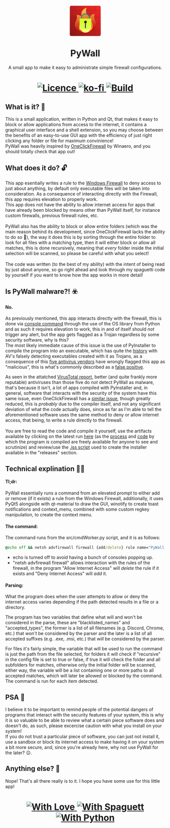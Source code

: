<h1 align="center">
<img  src="https://raw.githubusercontent.com/p-yukusai/PyWall/master/img/PyWall.png" height="100" width="100">
</p>
PyWall
</h1>

<p align="center">
    A small app to make it easy to administrate simple firewall configurations.
</p>

<h1 align="center">
<a href=https://github.com/p-yukusai/PyWall/blob/master/LICENSE>
  <img alt="Licence" src="https://img.shields.io/github/license/p-yukusai/PyWall?style=for-the-badge">
</a>
<a href=https://ko-fi.com/V7V04YLC3>
  <img alt="ko-fi" src="https://img.shields.io/badge/Donate-Support%20me%20on%20Ko--Fi-red?style=for-the-badge&logo=ko-fi">
</a>
<a href=https://github.com/p-yukusai/PyWall/actions>
    <img alt="Build" src="https://img.shields.io/github/workflow/status/p-yukusai/PyWall/PyWall%20CI?style=for-the-badge">
</a>
</h1>
  
## What is it? 🔐

This is a small application, written in Python and Qt, that makes it easy to block or allow applications from access to the internet, it contains a graphical user interface and a shell extension, so you may choose between the benefits of an easy-to-use GUI app with the efficiency of just right clicking any folder or file for maximum convinience! <br />
PyWall was heavily inspired by [OneClickFirewall](https://winaero.com/oneclickfirewall/) by Winaero, and you should totally check that app out!

## What does it do? 🔓
This app esentially writes a rule to the [Windows Firewall](## "Needless to say, it is required that you have your Firewall active") to deny access to just about anything, by default only executable files will be taken into consideration. 
As a consequence of interacting directly with the Firewall, this app requires elevation to properly work.<br /> This app does not have the ability to allow internet access for apps that have already been blocked by means other than PyWall itself, for instance custom firewalls, previous firewall rules, etc.<br/><br />
PyWall also has the ability to block or allow entire folders (which was the main reason behind its development, since OneClickFirewall lacks the ability to do so 👀), the way it does this is by sorting through the entire folder to look for all files with a matching type, then it will either block or allow all matches, this is done recursively, meaning that *every* folder inside the initial selection will be scanned, so please be careful with what you select!<br /><br />
The code was written (to the best of my ability) with the intent of being read by just about anyone, so go right ahead and look through my spaguetti code by yourself if you want to know how the app works in more detail!

## Is PyWall malware?! ☣️
#### No.
As previously mentioned, this app interacts directly with the firewall, this is done via [console command](https://github.com/p-yukusai/PyWall/blob/9f59a676d9b0e9fcb79dc41c2b6f75e1d7b25559/src/cmdWorker.py#L159) through the use of the OS library from Python and as such it requires elevation to work, this in and of itself should *not* trigger any alert, but the app gets flagged as a Trojan regardless by some security software, why is this?<br/>
The most likely immediate cause of this issue is the use of PyInstaller to compile the program into an executable, which has quite the [history](https://github.com/pyinstaller/pyinstaller/issues?q=is%3Aissue+virus+is%3Aclosed+) with AV's falsely detecting executables created with it as Trojans, as a consequence of this [five antivirus vendors](## "Antiy-AVL, VBA32, Zillya, Yandex and Microsoft") have wrongly flagged this app as "malicious", this is what's commonly described as a [false positive](https://docs.microsoft.com/en-us/microsoft-365/security/defender-endpoint/images/false-positives-overview.png?view=o365-worldwide).<br/>

As seen in the attatched [VirusTotal report](https://www.virustotal.com/gui/file/4f6b1ef718632803404e00f0611350698c9aa35c560e63a658f52df7eb727e20), better (and quite frankly more reputable) antiviruses than those five do *not* detect PyWall as malware, that's because it isn't, a lot of apps compiled with PyInstaller and, in general, software that interacts with the security of the system have this same issue, even OneClickFirewall has a [similar issue](https://www.virustotal.com/gui/file/c5b2fd236c9430b2d8ed48d6b08526753ecc47f2246af668e3b757cc54cd26e5), though greatly reduced, this is *probably* due to the compiler itself, and not any significant deviation of what the code actually does, since as far as I'm able to tell the aforementioned software uses the same method to deny or allow internet access, that being, to write a rule directly to the firewall.<br/><br/>
You are free to read the code and compile it yourself, use the artifacts available by clicking on the latest run [here](https://github.com/p-yukusai/PyWall/actions) (as the [process](https://github.com/p-yukusai/PyWall/actions/workflows/main.yml) and [code](https://github.com/p-yukusai/PyWall/blob/master/.github/workflows/main.yml) by which the program is compiled are freely available for anyone to see and scrutinize) and review/use the [.iss script](https://github.com/p-yukusai/PyWall/blob/master/PyWall%20Installer.iss) used to create the installer available in the "releases" section.

## Technical explination 👩‍🔬

#### Tl;dr:
PyWall essentially runs a command from an elevated prompt to either add or remove (if it exists) a rule from the Windows Firewall, additionally, it uses PyQt5 alongside with qt-material to draw the GUI, winotify to create toast notifications and context_menu, combined with some custom regkey manipulation, to create the context menu.

#### The command:
The command runs from the src/cmdWorker.py script, and it is as follows:
```cmd
@echo off && netsh advfirewall firewall {add/delete} rule name="PyWall blocked {filename}" dir=out program="{file path}" action=block
```
- echo is turned off to avoid having a bunch of consoles popping up.
- "netsh advfirewall firewall" allows interaction with the rules of the firewall, in the program "Allow Internet Access" will *delete* the rule if it exists and "Deny Internet Access" will *add* it.

#### Parsing:
What the program does when the user attempts to allow or deny the internet access varies depending if the path detected results in a file or a directory.

The program has two variables that define what will and won't be considered in the parse, these are "blacklisted_names" and "accepted_types", the former is a list of all filenames (e.g. Discord, Chrome, etc.) that *won't* be considered by the parser and the later is a list of all accepted suffixes (e.g. .exe, .msi, etc.) that *will* be considered by the parser.

For files it's fairly simple, the variable that will be used to run the command is just the path from the file selected, for folders it will check if "recursive" in the config file is set to true or false, if true it will check the folder and all subfolders for matches, otherwise only the initial folder will be scanned, either way, the variable will be a list containing one or more paths to all accepted matches, which will later be allowed or blocked by the command. 
The command is run for each item detected.

## PSA 🌠
I believe it to be important to remind people of the potential dangers of programs that interact with the security features of your system, this is why it is so valuable to be able to review what a certain piece software does and doesn't do, as such, please excercise caution with what you install on your system!<br/> If you do not trust a particular piece of software, you can just not install it, use a sandbox or block its internet access to make having it on your system a bit more secure, and, since you're already here, why not use PyWall for the later? 😉.
 
## Anything else? 🚀
Nope! That's all there really is to it. I hope you have some use for this little app!
## 

<h1 align="center">
<a href=https://forthebadge.com>
  <img alt="With Love" src="https://forthebadge.com/images/badges/built-with-love.svg">
</a>
<a href=https://forthebadge.com>
  <img alt="With Spaguett" src="https://forthebadge.com/images/badges/contains-tasty-spaghetti-code.svg">
</a>
<a href=https://forthebadge.com>
    <img alt="With Python" src="https://forthebadge.com/images/badges/made-with-python.svg">
</a>
</h1>
